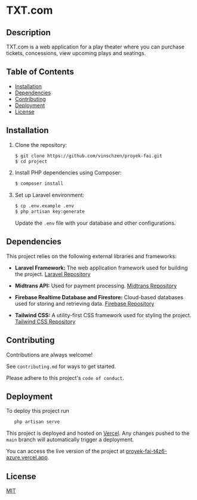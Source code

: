 # TXT.com

## Description

TXT.com is a web application for a play theater where you can purchase tickets, concessions, view upcoming plays and seatings.

## Table of Contents

- [Installation](#Installation)
- [Dependencies](#Dependencies)
- [Contributing](#Contributing)
- [Deployment](#Deployment)
- [License](#License)

## Installation

1. Clone the repository:

    ```bash
    $ git clone https://github.com/vinschzen/proyek-fai.git
    $ cd project
    ```

2. Install PHP dependencies using Composer:

    ```bash
    $ composer install
    ```

3. Set up Laravel environment:

    ```bash
    $ cp .env.example .env
    $ php artisan key:generate
    ```

    Update the `.env` file with your database and other configurations.
## Dependencies

This project relies on the following external libraries and frameworks:

- **Laravel Framework:** The web application framework used for building the project. [Laravel Repository](https://github.com/laravel/laravel)

- **Midtrans API:** Used for payment processing. [Midtrans Repository](https://github.com/midtrans/midtrans-api)

- **Firebase Realtime Database and Firestore:** Cloud-based databases used for storing and retrieving data. [Firebase Repository](https://github.com/kreait/laravel-firebase)

- **Tailwind CSS:** A utility-first CSS framework used for styling the project. [Tailwind CSS Repository](https://github.com/tailwindcss/tailwindcss)

## Contributing

Contributions are always welcome!

See `contributing.md` for ways to get started.

Please adhere to this project's `code of conduct`.


## Deployment

To deploy this project run

```bash
   php artisan serve
```


This project is deployed and hosted on [Vercel](https://vercel.com/). Any changes pushed to the `main` branch will automatically trigger a deployment.

You can access the live version of the project at [proyek-fai-t4z6-azure.vercel.app](proyek-fai-t4z6-azure.vercel.app).



## License

[MIT](https://choosealicense.com/licenses/mit/)

